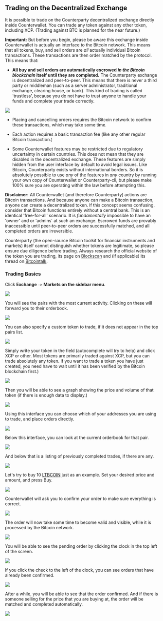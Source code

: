 Trading on the Decentralized Exchange
---------------------------

It is possible to trade on the Counterparty decentralized exchange directly inside Counterwallet. You can trade any token against any other token, including XCP. (Trading against BTC is planned for the near future.)

**Important:** But before you begin, please be aware this exchange inside Counterwallet is actually an interface to the Bitcoin network. This means that all tokens, buy, and sell orders are _all_ actually individual Bitcoin transactions. These transactions are then order matched by the protocol. This means that:

* **All buy and sell orders are automatically escrowed _in the Bitcoin blockchain_ itself until they are completed.** The Counterparty exchange is decentralized and peer-to-peer. This means that there is never a third party or middleman (such as a server administrator, traditional exchange, clearing house, or bank). This kind of trading is called 'trustless', because you do not have to trust anyone to handle your funds and complete your trade correctly.

![](/_images/trade1.png)

* Placing and cancelling orders requires the Bitcoin network to confirm these transactions, which may take some time.

* Each action requires a basic transaction fee (like any other regular Bitcoin transaction.)

* Some Counterwallet features may be restricted due to regulatory uncertainty in certain countries. This does not mean that they are disabled in the decentralized exchange. These features are simply hidden from the user interface by default to avoid legal issues. Like Bitcoin, Counterparty exists without international borders. So it is absolutely possible to use _any_ of the features in _any_ country by running your own copy of Counterwallet or Counterparty-cli, but please make 100% sure you are operating within the law before attempting this.

**Disclaimer:** 
All Counterwallet (and therefore Counterparty) actions are Bitcoin transactions. And because anyone can make a Bitcoin transaction, anyone can create a decentralized token. If this concept seems confusing, consider that Bitcoin functions entirely without a central bank. This is an identical 'free-for-all' scenario. It is _fundamentally_ impossible to have an 'owner' and or 'admins' at such an exchange. Escrowed funds are provably inaccessible until peer-to-peer orders are successfully matched, and all completed orders are irreversible.

Counterparty (the open-source Bitcoin toolkit for financial instruments and markets) itself cannot distinguish whether tokens are legitimate, so please ensure due diligence before trading. Always research the official website of the token you are trading, its page on [Blockscan](http://blockscan.com) and (if applicable) its thread on [Bitcointalk](http://bitcointalk.org). 

### Trading Basics

Click **Exchange** `->` **Markets on the sidebar menu.**

![](/_images/trade2.png)

You will see the pairs with the most current activity. Clicking on these will forward you to their orderbook.

![](/_images/trade3.png)

You can also specify a custom token to trade, if it does not appear in the top pairs list. 

![](/_images/trade4.png)

Simply write your token in the field (autocomplete will try to help) and click XCP or other. Most tokens are primarily traded against XCP, but you can trade absolutely any token. If you want to trade a token you have just created, you need have to wait until it has been verified by the Bitcoin blockchain first.)

![](/_images/trade5.png)

Then you will be able to see a graph showing the price and volume of that token (if there is enough data to display.)

![](/_images/trade6.png)

Using this interface you can choose which of your addresses you are using to trade, and place orders directly.

![](/_images/trade7.png)

Below this interface, you can look at the current orderbook for that pair.

![](/_images/trade8.png)

And below that is a listing of previously completed trades, if there are any.

![](/_images/trade9.png)

Let's try to buy 10 [LTBCOIN](http://ltbcoin.com/) just as an example. Set your desired price and amount, and press Buy.

![](/_images/trade10.png)

Counterwallet will ask you to confirm your order to make sure everything is correct.

![](/_images/trade11.png)

The order will now take some time to become valid and visible, while it is processed by the Bitcoin network.

![](/_images/trade12.png)

You will be able to see the pending order by clicking the clock in the top left of the screen.

![](/_images/trade13.png)

If you click the check to the left of the clock, you can see orders that have already been confirmed.

![](/_images/trade14.png)

After a while, you will be able to see that the order confirmed. And if there is someone selling for the price that you are buying at, the order will be matched and completed automatically.

![](/_images/trade15.png)

